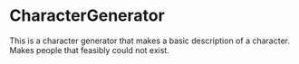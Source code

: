 # CharacterGenerator
This is a character generator that makes a basic description of a character. Makes people that feasibly could not exist.
